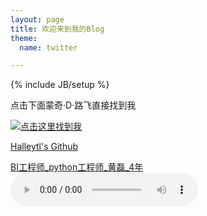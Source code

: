 ```yaml
---
layout: page
title: 欢迎来到我的Blog
theme:
  name: twitter

---
```

{% include JB/setup %}

点击下面蒙奇·D·路飞直接找到我

[![点击这里找到我](http://halleytl.github.io/qq.gif)](http://wpa.qq.com/msgrd?V=3&uin=406384832&Site=我的blog&Menu=yes)

[Halleytl's Github](https://github.com/halleytl)

[BI工程师_python工程师_黄磊_4年](http://halleytl.github.io/resume/BI%E5%B7%A5%E7%A8%8B%E5%B8%88_python%E5%B7%A5%E7%A8%8B%E5%B8%88_%E9%BB%84%E7%A3%8A_4%E5%B9%B4.pdf)
<audio controls="controls" height="100" width="100" autoplay loop>
    <source src="blog.mp3" type="audio/mp3" />
    <embed height="100" width="100" src="blog.mp3" />
</audio>










